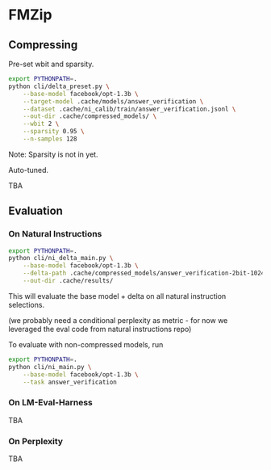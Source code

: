 # FMZip

## Compressing

Pre-set wbit and sparsity.

```bash
export PYTHONPATH=.
python cli/delta_preset.py \
    --base-model facebook/opt-1.3b \
    --target-model .cache/models/answer_verification \
    --dataset .cache/ni_calib/train/answer_verification.jsonl \
    --out-dir .cache/compressed_models/ \
    --wbit 2 \
    --sparsity 0.95 \
    --n-samples 128
```
Note: Sparsity is not in yet.


Auto-tuned.

TBA

## Evaluation

### On Natural Instructions

```bash
export PYTHONPATH=.
python cli/ni_delta_main.py \
    --base-model facebook/opt-1.3b \
    --delta-path .cache/compressed_models/answer_verification-2bit-1024g-0.95s-delta \
    --out-dir .cache/results/
```

This will evaluate the base model + delta on all natural instruction selections.

(we probably need a conditional perplexity as metric - for now we leveraged the eval code from natural instructions repo)

To evaluate with non-compressed models, run

```bash
export PYTHONPATH=.
python cli/ni_main.py \
    --base-model facebook/opt-1.3b \
    --task answer_verification
```

### On LM-Eval-Harness

TBA

### On Perplexity

TBA